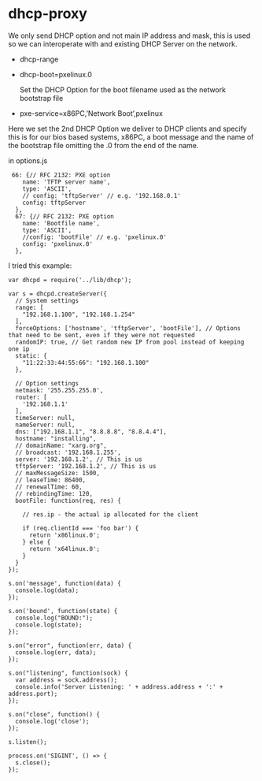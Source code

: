 # dhcp-proxy

We only send DHCP option and not main IP address and mask, this is used so we can interoperate with and existing DHCP Server on the network.
* dhcp-range

* dhcp-boot=pxelinux.0

  Set the DHCP Option for the boot filename used as the network bootstrap file
  
* pxe-service=x86PC,’Network Boot’,pxelinux

 Here we set the 2nd DHCP Option we deliver to DHCP clients and specify this is for our bios based systems, x86PC, a boot message and the name of the bootstrap file omitting the .0 from the end of the name.

in options.js

```
 66: {// RFC 2132: PXE option
    name: 'TFTP server name',
    type: 'ASCII',
    // config: 'tftpServer' // e.g. '192.168.0.1'
    config: tftpServer
  },
  67: {// RFC 2132: PXE option
    name: 'Bootfile name',
    type: 'ASCII',
    //config: 'bootFile' // e.g. 'pxelinux.0'
    config: 'pxelinux.0'
  },
  ```

I tried this example:

```
var dhcpd = require('../lib/dhcp');

var s = dhcpd.createServer({
  // System settings
  range: [
    "192.168.1.100", "192.168.1.254"
  ],
  forceOptions: ['hostname', 'tftpServer', 'bootFile'], // Options that need to be sent, even if they were not requested
  randomIP: true, // Get random new IP from pool instead of keeping one ip
  static: {
    "11:22:33:44:55:66": "192.168.1.100"
  },

  // Option settings
  netmask: '255.255.255.0',
  router: [
    '192.168.1.1'
  ],
  timeServer: null,
  nameServer: null,
  dns: ["192.168.1.1", "8.8.8.8", "8.8.4.4"],
  hostname: "installing",
  // domainName: "xarg.org",
  // broadcast: '192.168.1.255',
  server: '192.168.1.2', // This is us
  tftpServer: '192.168.1.2', // This is us
  // maxMessageSize: 1500,
  // leaseTime: 86400,
  // renewalTime: 60,
  // rebindingTime: 120,
  bootFile: function(req, res) {

    // res.ip - the actual ip allocated for the client

    if (req.clientId === 'foo bar') {
      return 'x86linux.0';
    } else {
      return 'x64linux.0';
    }
  }
});

s.on('message', function(data) {
  console.log(data);
});

s.on('bound', function(state) {
  console.log("BOUND:");
  console.log(state);
});

s.on("error", function(err, data) {
  console.log(err, data);
});

s.on("listening", function(sock) {
  var address = sock.address();
  console.info('Server Listening: ' + address.address + ':' + address.port);
});

s.on("close", function() {
  console.log('close');
});

s.listen();

process.on('SIGINT', () => {
  s.close();
});
```
